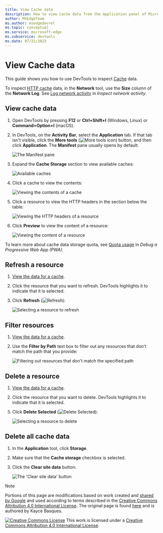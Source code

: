 ```yaml
---
title: View Cache data
description: How to view Cache data from the Application panel of Microsoft Edge DevTools.
author: MSEdgeTeam
ms.author: msedgedevrel
ms.topic: conceptual
ms.service: microsoft-edge
ms.subservice: devtools
ms.date: 07/21/2023
---
```

<!-- Copyright Kayce Basques

   Licensed under the Apache License, Version 2.0 (the "License");
   you may not use this file except in compliance with the License.
   You may obtain a copy of the License at

       https://www.apache.org/licenses/LICENSE-2.0

   Unless required by applicable law or agreed to in writing, software
   distributed under the License is distributed on an "AS IS" BASIS,
   WITHOUT WARRANTIES OR CONDITIONS OF ANY KIND, either express or implied.
   See the License for the specific language governing permissions and
   limitations under the License.  -->
# View Cache data

This guide shows you how to use DevTools to inspect [Cache](https://developer.mozilla.org/docs/Web/API/Cache) data.

To inspect [HTTP cache](https://developer.mozilla.org/docs/Web/HTTP/Caching) data, in the **Network** tool, use the **Size** column of the **Network Log**.  See [Log network activity](../network/index.md#log-network-activity) in _Inspect network activity_.


<!-- ====================================================================== -->
## View cache data

1. Open DevTools by pressing **F12** or **Ctrl+Shift+I** (Windows, Linux) or **Command+Option+I** (macOS).

1. In DevTools, on the **Activity Bar**, select the **Application** tab.  If that tab isn't visible, click the **More tools** (![More tools icon](./cache-images/more-tools-icon.png)) button, and then click **Application**. The **Manifest** pane usually opens by default:

   ![The Manifest pane](./cache-images/storage-application-manifest.png)

1. Expand the **Cache Storage** section to view available caches:

   ![Available caches](./cache-images/storage-application-cache-storage.png)

1. Click a cache to view the contents:

   ![Viewing the contents of a cache](./cache-images/domain-root-headers.png)

1. Click a resource to view the HTTP headers in the section below the table:

   ![Viewing the HTTP headers of a resource](./cache-images/index-headers.png)

1. Click **Preview** to view the content of a resource:

   ![Viewing the content of a resource](./cache-images/domain-js-preview.png)

To learn more about cache data storage quota, see [Quota usage](../progressive-web-apps/index.md#quota-usage) in _Debug a Progressive Web App (PWA)_.


<!-- ====================================================================== -->
## Refresh a resource

1. [View the data for a cache](#view-cache-data).

1. Click the resource that you want to refresh. DevTools highlights it to indicate that it is selected.

1. Click **Refresh** (![Refresh](./cache-images/refresh-icon.png)):

   ![Selecting a resource to refresh](./cache-images/domain-refresh.png)


<!-- ====================================================================== -->
## Filter resources

1. [View the data for a cache](#view-cache-data).

1. Use the **Filter by Path** text box to filter out any resources that don't match the path that you provide:

   ![Filtering out resources that don't match the specified path](./cache-images/filter.png)


<!-- ====================================================================== -->
## Delete a resource

1. [View the data for a cache](#view-cache-data).

1. Click the resource that you want to delete.  DevTools highlights it to indicate that it is selected.

1. Click **Delete Selected** (![Delete Selected](./cache-images/delete-icon.png)):
   
   ![Selecting a resource to delete](./cache-images/delete-selected.png)


<!-- ====================================================================== -->
## Delete all cache data

1. In the **Application** tool, click **Storage**.

1. Make sure that the **Cache storage** checkbox is selected.

1. Click the **Clear site data** button:

   ![The 'Clear site data' button](./cache-images/cache-storage-checkbox-clear-site-data-button.png)


<!-- ====================================================================== -->
> [!NOTE]
> Portions of this page are modifications based on work created and [shared by Google](https://developers.google.com/terms/site-policies) and used according to terms described in the [Creative Commons Attribution 4.0 International License](https://creativecommons.org/licenses/by/4.0).
> The original page is found [here](https://developer.chrome.com/docs/devtools/storage/cache/) and is authored by Kayce Basques.

[![Creative Commons License](../../media/cc-logo/88x31.png)](https://creativecommons.org/licenses/by/4.0)
This work is licensed under a [Creative Commons Attribution 4.0 International License](https://creativecommons.org/licenses/by/4.0).
